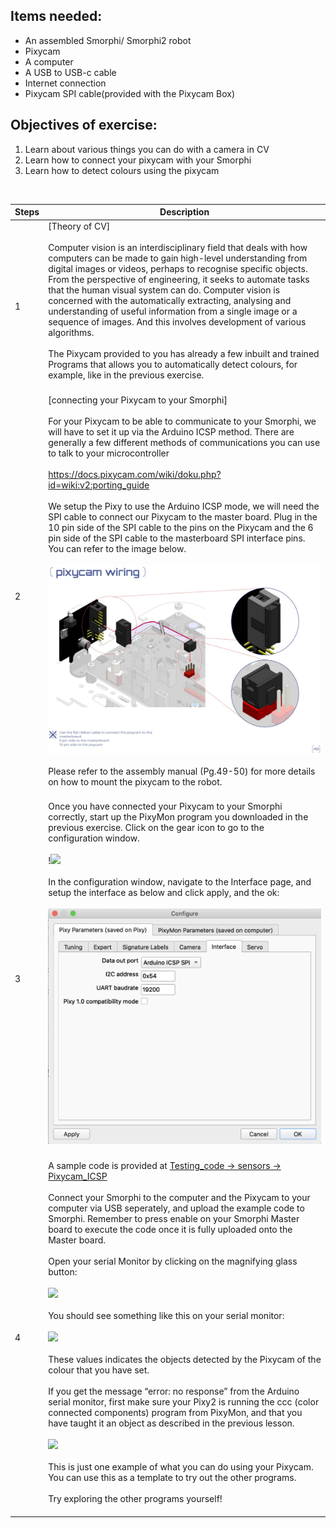 ## Items needed:
* An assembled Smorphi/ Smorphi2 robot
* Pixycam
* A computer
* A USB to USB-c cable
* Internet connection
* Pixycam SPI cable(provided with the Pixycam Box)  
## Objectives of exercise:
1. Learn about various things you can do with a camera in CV
2. Learn how to connect your pixycam with your Smorphi
3. Learn how to detect colours using the pixycam

<br />

Steps | Description
-- | --
1 | [Theory of CV]<br /><br />Computer vision is an interdisciplinary field that deals with how computers can be made to gain high-level understanding from digital images or videos, perhaps to recognise specific objects. From the perspective of engineering, it seeks to automate tasks that the human visual system can do. Computer vision is concerned with the automatically extracting, analysing and understanding of useful information from a single image or a sequence of images. And this involves development of various algorithms.<br /><br />The Pixycam provided to you has already a few inbuilt and trained Programs that allows you to automatically detect colours, for example, like in the previous exercise.<br /><br />
2 | [connecting your Pixycam to your Smorphi]<br /><br />For your Pixycam to be able to communicate to your Smorphi, we will have to set it up via the Arduino ICSP method. There are generally a few different methods of communications you can use to talk to your microcontroller<br /><br />https://docs.pixycam.com/wiki/doku.php?id=wiki:v2:porting_guide <br /><br />We setup the Pixy to use the Arduino ICSP mode, we will need the SPI cable to connect our Pixycam to the master board. Plug in the 10 pin side of the SPI cable to the pins on the Pixycam and the 6 pin side of the SPI cable to the masterboard SPI interface pins. You can refer to the image below.<br /><br />![](https://github.com/whyaxee/Smorphi-wiki/blob/master/Github%20Wiki/pixycam%20wiring%20guide.jpg) <br></br>Please refer to the assembly manual (Pg.49-50) for more details on how to mount the pixycam to the robot.<br /><br /> 
3 | Once you have connected your Pixycam to your Smorphi correctly, start up the PixyMon program you downloaded in the previous exercise. Click on the gear icon to go to the configuration window.<br /><br />!![](https://github.com/WefaaRobotics/Smorphi-Wiki/blob/main/Robot%20exercises%20images/13/13.3.png)<br /><br />In the configuration window, navigate to the Interface page, and setup the interface as below and click apply, and the ok:<br /><br />![](https://github.com/WefaaRobotics/Smorphi-Wiki/blob/main/Robot%20exercises%20images/14/14.4.png)<br /><br />
4 | A sample code is provided at [Testing_code -> sensors -> Pixycam_ICSP](https://github.com/WefaaRobotics/Smorphi/blob/main/Smorphi2/Testing_code/sensors/Pixycam_ICSP/ccc_i2c_uart/ccc_i2c_uart.ino)<br /><br />Connect your Smorphi to the computer and the Pixycam to your computer via USB seperately, and upload the example code to Smorphi. Remember to press enable on your Smorphi Master board to execute the code once it is fully uploaded onto the Master board.<br /><br /> Open your serial Monitor by clicking on the magnifying glass button:<br /><br />![](https://github.com/WefaaRobotics/Smorphi-Wiki/blob/main/Robot%20exercises%20images/13/13.8.png)<br /><br />You should see something like this on your serial monitor:<br /><br />![](https://github.com/WefaaRobotics/Smorphi-Wiki/blob/main/Robot%20exercises%20images/13/13.9.png)<br /><br />These values indicates the objects detected by the Pixycam of the colour that you have set.<br /><br />If you get the message “error: no response” from the Arduino serial monitor, first make sure your Pixy2 is running the ccc (color connected components) program from PixyMon, and that you have taught it an object as described in the previous lesson.<br /><br />![](https://github.com/WefaaRobotics/Smorphi-Wiki/blob/main/Robot%20exercises%20images/13/13.10.png)<br /><br />This is just one example of what you can do using your Pixycam. You can use this as a template to try out the other programs. <br /><br />Try exploring the other programs yourself!<br /><br />
